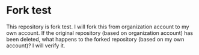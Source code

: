 # Fork test
This repository is fork test. I will fork this from organization account to my own account. If the original repository (based on organization account) has been deleted, what happens to the forked repository (based on my own account)? I will verify it.
